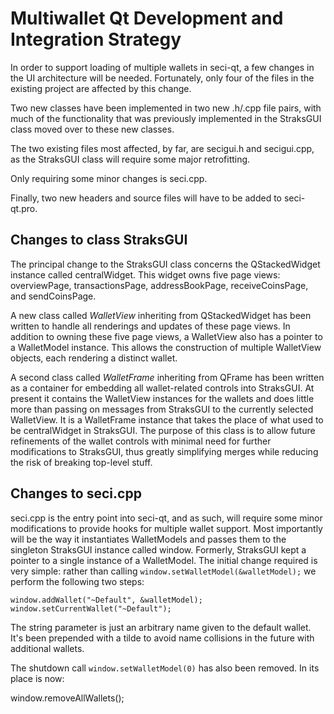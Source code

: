 Multiwallet Qt Development and Integration Strategy
===================================================

In order to support loading of multiple wallets in seci-qt, a few changes in the UI architecture will be needed.
Fortunately, only four of the files in the existing project are affected by this change.

Two new classes have been implemented in two new .h/.cpp file pairs, with much of the functionality that was previously
implemented in the StraksGUI class moved over to these new classes.

The two existing files most affected, by far, are secigui.h and secigui.cpp, as the StraksGUI class will require
some major retrofitting.

Only requiring some minor changes is seci.cpp.

Finally, two new headers and source files will have to be added to seci-qt.pro.

Changes to class StraksGUI
---------------------------
The principal change to the StraksGUI class concerns the QStackedWidget instance called centralWidget.
This widget owns five page views: overviewPage, transactionsPage, addressBookPage, receiveCoinsPage, and sendCoinsPage.

A new class called *WalletView* inheriting from QStackedWidget has been written to handle all renderings and updates of
these page views. In addition to owning these five page views, a WalletView also has a pointer to a WalletModel instance.
This allows the construction of multiple WalletView objects, each rendering a distinct wallet.

A second class called *WalletFrame* inheriting from QFrame has been written as a container for embedding all wallet-related
controls into StraksGUI. At present it contains the WalletView instances for the wallets and does little more than passing on messages
from StraksGUI to the currently selected WalletView. It is a WalletFrame instance
that takes the place of what used to be centralWidget in StraksGUI. The purpose of this class is to allow future
refinements of the wallet controls with minimal need for further modifications to StraksGUI, thus greatly simplifying
merges while reducing the risk of breaking top-level stuff.

Changes to seci.cpp
----------------------
seci.cpp is the entry point into seci-qt, and as such, will require some minor modifications to provide hooks for
multiple wallet support. Most importantly will be the way it instantiates WalletModels and passes them to the
singleton StraksGUI instance called window. Formerly, StraksGUI kept a pointer to a single instance of a WalletModel.
The initial change required is very simple: rather than calling `window.setWalletModel(&walletModel);` we perform the
following two steps:

	window.addWallet("~Default", &walletModel);
	window.setCurrentWallet("~Default");

The string parameter is just an arbitrary name given to the default wallet. It's been prepended with a tilde to avoid name collisions in the future with additional wallets.

The shutdown call `window.setWalletModel(0)` has also been removed. In its place is now:

window.removeAllWallets();
